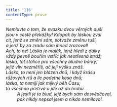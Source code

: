 ```yaml
---
title: '116'
contentType: prose
---
```


<section>

_Nemluvte o tom, že svazku dvou věrných duší  
jsou v cestě překážky! Kdopak by láskou zval  
cit, jenž se změní sám, sotvaže změnu tuší,  
a jenž by za zradu sám ihned zrazoval!  
Ach, to ne! Láska je maják, jenž hledí z dálky  
vždy pevně bouřím vstříc jak neotřesná stráž;  
láska, toť stálice pro všechny bludné bárky,  
jejíž vliv nezměříš, ač její výšku znáš.  
Láska, to není jen blázen dnů, i když krásu  
růžových rtů a líc podetne kosa dnů;  
láska, ta nemíjí jak míjivý běh Času,  
ta všechno přetrvá a jde až do hrobu.  
         A jestli je to blud, jejž bych sám dosvědčoval,  
         pak nikdy nepsal jsem a nikdo nemiloval._

</section>
